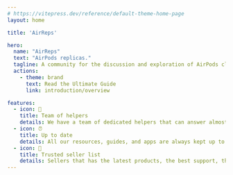 ```yaml
---
# https://vitepress.dev/reference/default-theme-home-page
layout: home

title: 'AirReps'

hero:
  name: "AirReps"
  text: "AirPods replicas."
  tagline: A community for the discussion and exploration of AirPods clones.
  actions:
    - theme: brand
      text: Read the Ultimate Guide
      link: introduction/overview

features:
  - icon: 🤝
    title: Team of helpers
    details: We have a team of dedicated helpers that can answer almost any question you might have! 
  - icon: ⏰
    title: Up to date
    details: All our resources, guides, and apps are always kept up to date, by our big dedicated staff team!
  - icon: 💸  
    title: Trusted seller list
    details: Sellers that has the latest products, the best support, the latest features and more! All this completely community picked and non-profit. 
---
```


<Contributor></Contributor>
